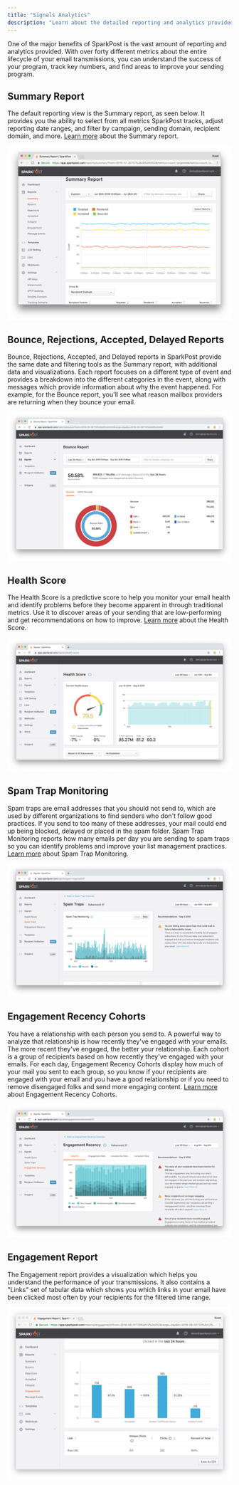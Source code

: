 ```yaml
---
title: "Signals Analytics"
description: "Learn about the detailed reporting and analytics provided about your sending."
---
```


One of the major benefits of SparkPost is the vast amount of reporting and analytics provided. With over forty different metrics about the entire lifecycle of your email transmissions, you can understand the success of your program, track key numbers, and find areas to improve your sending program.

## Summary Report

The default reporting view is the Summary report, as seen below. It provides you the ability to select from all metrics SparkPost tracks, adjust reporting date ranges, and filter by campaign, sending domain, recipient domain, and more. [Learn more](./summary) about the Summary report.

![The summary report view in SparkPost](media/signals-analytics/summary-report.png)

## Bounce, Rejections, Accepted, Delayed Reports

Bounce, Rejections, Accepted, and Delayed reports in SparkPost provide the same date and filtering tools as the Summary report, with additional data and visualizations. Each report focuses on a different type of event and provides a breakdown into the different categories in the event, along with messages which provide information about why the event happened. For example, for the Bounce report, you'll see what reason mailbox providers are returning when they bounce your email.

![](media/signals-analytics/bounce-report.png)


## Health Score

The Health Score is a predictive score to help you monitor your email health and identify problems before they become apparent in through traditional metrics. Use it to discover areas of your sending that are low-performing and get recommendations on how to improve. [Learn more](./health-score) about the Health Score.

![The overall health score for a SparkPost account](media/signals-analytics/health-score.png)

## Spam Trap Monitoring

Spam traps are email addresses that you should not send to, which are used by different organizations to find senders who don't follow good practices. If you send to too many of these addresses, your mail could end up being blocked, delayed or placed in the spam folder. Spam Trap Monitoring reports how many emails per day you are sending to spam traps so you can identify problems and improve your list management practices. [Learn more](./spam-trap-monitoring) about Spam Trap Monitoring.

![A breakdown of the spam traps hits for a subaccount](media/signals-analytics/spam-traps.png)

## Engagement Recency Cohorts

You have a relationship with each person you send to. A powerful way to analyze that relationship is how recently they've engaged with your emails. The more recent they've engaged, the better your relationship. Each cohort is a group of recipients based on how recently they've engaged with your emails. For each day, Engagement Recency Cohorts display how much of your mail you sent to each group, so you know if your recipients are engaged with your email and you have a good relationship or if you need to remove disengaged folks and send more engaging content. [Learn more](./engagement-recency) about Engagement Recency Cohorts.

![A report on the engagement recency cohorts for a subaccount](media/signals-analytics/engagement-recency.png)

## Engagement Report

The Engagement report provides a visualization which helps you understand the performance of your transmissions. It also contains a "Links" set of tabular data which shows you which links in your email have been clicked most often by your recipients for the filtered time range.

![](media/signals-analytics/engagement.png)